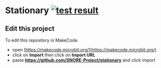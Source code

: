 # Stationary [![test result](https://img.shields.io/github/actions/workflow/status/SNORE-Project/stationary/CI.yml?label=tests&logo=typescript)](https://github.com/SNORE-Project/stationary/actions/workflows/CI.yml)

## Edit this project

To edit this repository in MakeCode.

* open [https://makecode.microbit.org/](https://makecode.microbit.org/)
* click on **Import** then click on **Import URL**
* paste **https://github.com/SNORE-Project/stationary** and click import
